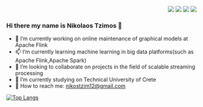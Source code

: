 
<p align="right">
<a href="https://nikolastz.github.io/" target="_blank"><img src="https://img.shields.io/badge/Website-blue?logo=web"></a>  
<!-- <a href="https://github.com/NikolasTz" target="_blank" ><img src="https://badgen.net/badge/icon/github?icon=github&label&color=blue"/></a> -->
<a href="https://nikolastz.github.io/docs/cv.pdf" target="_blank"><img src="https://img.shields.io/badge/PDF-CV-blue?logo=adobe"></a> 
<a href="https://www.linkedin.com/" target="_blank"><img src="https://img.shields.io/badge/-Linkedin-blue?style=flat-square&logo=linkedin"></a>
<a href="mailto:nikostzim12@gmail.com"><img src="https://img.shields.io/badge/-Email-blue?e&logo=gmail&logoColor=white"></a>
</p> 

### Hi there my name is Nikolaos Tzimos 👋

* 🔭 I’m currently working on online maintenance of graphical models at Apache Flink
* 📫 I’m currently learning machine learning in big data platforms(such as Apache Flink,Apache Spark)
* 👯 I’m looking to collaborate on projects in the field of scalable streaming processing
* 🌱 I’m currently studying on Technical University of Crete
* 💬 How to reach me: nikostzim12@gmail.com

[![Top Langs](https://github-readme-stats.vercel.app/api/top-langs/?username=NikolasTz&layout=compact)](https://github.com/NikolasTz/github-readme-stats)

<!--
**NikolasTz/NikolasTz** is a ✨ _special_ ✨ repository because its `README.md` (this file) appears on your GitHub profile.

🔭 I’m currently working on maintenance of graphical models at Apache Flink
📫 I’m currently learning machine learning in big data platforms(such as Apache Flink,Apache Spark)
👯 I’m looking to collaborate on projects in the field of scalable streaming processing
🌱 I’m currently studing on Technical University of Crete
💬 How to reach me: nikostzim12@gmail.com

Here are some ideas to get you started:

- 🔭 I’m currently working on ...
- 🌱 I’m currently learning ...
- 👯 I’m looking to collaborate on ...
- 🤔 I’m looking for help with ...
- 💬 Ask me about ...
- 📫 How to reach me: ...
- 😄 Pronouns: ...
- ⚡ Fun fact: ...
-->
